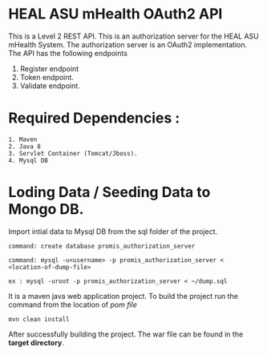 # HEAL ASU mHealth OAuth2 API
This is a Level 2 REST API. This is an authorization server for the HEAL ASU mHealth System. The authorization server is an OAuth2 implementation. The API has the following endpoints

1. Register endpoint
2. Token endpoint.
3. Validate endpoint.

# Required Dependencies :
```
1. Maven
2. Java 8
3. Servlet Container (Tomcat/Jboss).
4. Mysql DB
```

# Loding Data / Seeding Data to Mongo DB.
Import intial data to Mysql DB from the sql folder of the project.
```
command: create database promis_authorization_server

command: mysql -u<username> -p promis_authorization_server < <location-of-dump-file>

ex : mysql -uroot -p promis_authorization_server < ~/dump.sql
```

It is a maven java web application project. To build the project run the command from the location of *pom file*
```
mvn clean install
```

After successfully building the project. The war file can be found in the **target directory**.
